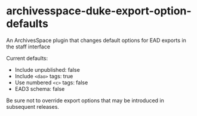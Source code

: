 # archivesspace-duke-export-option-defaults
An ArchivesSpace plugin that changes default options for EAD exports in the staff interface

Current defaults:
- Include unpublished: false
- Include `<dao>` tags: true
- Use numbered `<c>` tags: false
- EAD3 schema: false

Be sure not to override export options that may be introduced in subsequent releases.
